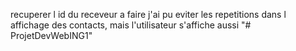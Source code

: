 recuperer l id du receveur a faire
j'ai pu eviter les repetitions  dans l affichage des contacts, mais l'utilisateur s'affiche aussi
"# ProjetDevWebING1" 

